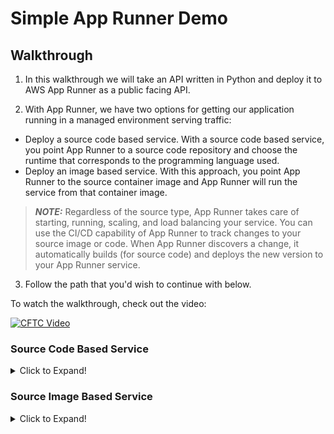 # Simple App Runner Demo

## Walkthrough

1. In this walkthrough we will take an API written in Python and deploy it to AWS App Runner as a public facing API.

2. With App Runner, we have two options for getting our application running in a managed environment serving traffic:

- Deploy a source code based service. With a source code based service, you point App Runner to a source code repository and choose the runtime that corresponds to the programming language used.
- Deploy an image based service. With this approach, you point App Runner to the source container image and App Runner will run the service from that container image.

> **_NOTE:_** Regardless of the source type, App Runner takes care of starting, running, scaling, and load balancing your service. You can use the CI/CD capability of App Runner to track changes to your source image or code. When App Runner discovers a change, it automatically builds (for source code) and deploys the new version to your App Runner service.

3. Follow the path that you'd wish to continue with below.

To watch the walkthrough, check out the video:

[![CFTC Video](https://img.youtube.com/vi/hWFciCd1FRY/0.jpg)](https://cftc.info/3u3CciX)

### Source Code Based Service

<details><summary> Click to Expand! </summary>

1. Let's start by navigating to the AWS App Runner [Console](https://console.aws.amazon.com/apprunner/home).

2. Next, select "Create an App Runner service"

![App Runner Console](./images/apprunner_console.png)

3. The first step is to choose what our source will be, and how we want deployments to be triggered (manual or automatic).

![Step 1](./images/step_1.png)

4. Navigate to github and fork this [repo](https://github.com/adamjkeller/simple-apprunner-demo) as this will be the source code repository that we will deploy from.
   For more information on how to fork a repo, check out the [documentation](https://docs.github.com/en/get-started/quickstart/fork-a-repo).

5. Head back to the App Runner console, and choose `Source code repository`.

6. Next, we need to setup a connection to GitHub.
   This will allow the App Runner service to communicate with GitHub to pull down the source code.
   Click `Add new`, and follow the steps to create the connection.
   Once done, come back here and let's select the repo.

7. Under `Connect to GitHub`, do the following:

- Choose the connection that you just created
- Select the repository that you forked (simple-apprunner-demo)
- Choose main for the branch

8. The deployment settings are where we can select the deployment mechanism for our App Runner service. Once you select, click Next.

- Automatic will enable continuous deployment every time a commit is pushed to the main branch.
- Manual will require the user to trigger a deployment via the console or AWS CLI. (Note that there is a fee associated with automated deployments, please see the pricing docs for more details.)

9. Step 2 prompts us to make a decision on where we want the build configuration to live.
   We can either create it in the console, or define it in a yaml file stored in our git repository.
   The build configuration is where we specify the runtime (Java, Python, Nodejs), the build command, and finally the command to start the application.
   For this walkthrough, we will define the configuration in the console.
   Follow the steps below:

   a. Runtime: Choose `Python3`

   b. Build command: `pip install -r requirements.txt`

   c. Start command: `uvicorn --host 0.0.0.0 --port 8080 --log-level info main:app`

   d. Port: `8080`

   Alternatively, as mentioned above we can define this in a yaml file. Here's what that would look like:

   ```yaml
   version: 1.0
   runtime: python3
   build:
   commands:
     build:
       - pip install -r requirements.txt
   run:
   runtime-version: 3.8
   command: uvicorn --host 0.0.0.0 --port 8080 --log-level info main:app
   network:
     port: 8080
   ```

10. In step 3, we get to configure our service to serve our applications needs.
    While there are quite a few options here, we are only going to modify the service settings and stick with defaults for the rest.
    For service settings, do the following:

    a. Service name: `apprunner-source-code-demo`

    b. Virtual CPU & memory: Stick with the defaults

    c. Environment Variables: Click `Add environment variable`, for Key type `DEMO_ENV_VAR`, and for value type `I deployed this service using my source code!`.

    For more information on the other configuration options, see below:

    - Service settings: Set the name of the service as well as cpu/memory requirements and any environment variables to expose to the container at runtime.
    - Auto Scaling: Configure the scaling behavior of the application, this includes the number of concurrent requests to trigger auto scaling, and minimum/maximum instances to launch in response.
    - Health check: Set the thresholds and intervals for health checking the service.
    - Security:
      - Instance role: Set the IAM role to attach to our App Runner instances, which will enable the application to make AWS API calls defined in the role policies.
      - AWS KMS key: Choose either an AWS-owned key or a key that you manage in AWS KMS to encrypt the source code at rest.
    - Networking: If the service needs to communicate (egress) with services, databases, etc that reside in a VPC, you can choose `Custom VPC` and configure that connection.
    - Tags: Tag the App Runner services for cost, understanding of resources.

11. Once you've configured the service settings, scroll to the bottom of the page and click Next.
    Feel free to review the configuration, and when done click `Create & Deploy`.

12. That's it! Keep an eye on the deployment process and once it's done, navigate to the URL provided on the service overview page under `default domain` and you should see the app up and running!

![Complete](./images/service_complete.png)

13. Feel free to navigate around and review the different features for the service.
    In the console we can find the following:

##### Logs

- Event log: The event log shows all events related to your app runner service. Note that this is not where your application logs live.
- Deployment logs: The build and deployment outputs are logged here. Good for troubleshooting build issues.
- Application logs: All of the stderr/stdout logging for your application will fall under Application logs. This is where you will troubleshoot application related issues post deployment.

##### Activity

View your service activity -— a journal of operations like service creation, repository deployment, and service pause.

An App Runner service is a running version of your web application.

Things you can do here:

- See a list of service operations, their time range, and their current (or final) status.
- Find operations by entering a search term to scope down the list.
- Choose any listed operation to see or download its log.

##### Metrics

Track metrics related to the entire App Runner service (as opposed to detailed Instance metrics).

An App Runner service is a running version of your web application.

Things you can do here:

- See HTTP connection and request metrics for your web application.
- Track changes in the number of used and unused instances.
- Choose Add to dashboard or use the menu on a specific graph to go to the CloudWatch console for further analysis.

##### Configuration and Custom Domains

Configuration shows all of the current settings configured for your service. This is where you can make any changes if needed.
If you want to have a custom domain for your service (for example api.example.com), the custom domain section is where you can set this up.

</details>

### Source Image Based Service

<details><summary> Click to Expand! </summary>

1. Let's start by navigating to the AWS App Runner [Console](https://console.aws.amazon.com/apprunner/home).

2. Next, select "Create an App Runner service"

![App Runner Console](./images/apprunner_console.png)

3. The first step is to choose what our source will be, and how we want deployments to be triggered (manual or automatic).
   We have a choice of which registry we want to use as our image provider: Amazon ECR and Amazon ECR Public.
   Go ahead and select Amazon ECR Public, and in the Container image URI field, add the following:

- `public.ecr.aws/f0j5z9b5/apprunner-api-demo:4ae29eb`

- Note that we can not enable automated deployments for public images.
  If you use a private image in ECR, you need to add a service role to allow App Runner to pull the image on your behalf, and then you can choose to have automated or manual deployments.

- Click Next.

![Step 1](./images/step_1_source_image.png)

4. Since we are managing the build of the docker image outside of App Runner, we don't have to create a build configuration and will be proceeding to configuring the service.

5. In step 2, we get to configure our service to serve our applications needs.
   While there are quite a few options here, we are only going to modify the service settings and stick with defaults for the rest.
   For service settings, do the following:

   a. Service name: `apprunner-image-source-demo`

   b. Virtual CPU & memory: Stick with the defaults

   c. Environment Variables: Click `Add environment variable`, for Key type `DEMO_ENV_VAR`, and for value type `I deployed this service using a Docker image!`.

   For more information on the other configuration options, see below:

   - Service settings: Set the name of the service as well as cpu/memory requirements and any environment variables to expose to the container at runtime.
   - Auto Scaling: Configure the scaling behavior of the application, this includes the number of concurrent requests to trigger auto scaling, and minimum/maximum instances to launch in response.
   - Health check: Set the thresholds and intervals for health checking the service.
   - Security:
     - Instance role: Set the IAM role to attach to our App Runner instances, which will enable the application to make AWS API calls defined in the role policies.
     - AWS KMS key: Choose either an AWS-owned key or a key that you manage in AWS KMS to encrypt the source code at rest.
   - Networking: If the service needs to communicate (egress) with services, databases, etc that reside in a VPC, you can choose `Custom VPC` and configure that connection.
   - Tags: Tag the App Runner services for cost, understanding of resources.

6. Once you've configured the service settings, scroll to the bottom of the page and click Next.
   Feel free to review the configuration, and when done click `Create & Deploy`.

7. That's it! Keep an eye on the deployment process and once it's done, navigate to the URL provided on the service overview page under `default domain` and you should see the app up and running!

![Complete](./images/service_complete_docker.png)

13. Feel free to navigate around and review the different features for the service.
    In the console we can find the following:

##### Logs

- Event log: The event log shows all events related to your app runner service. Note that this is not where your application logs live.
- Deployment logs: The build and deployment outputs are logged here. Good for troubleshooting build issues.
- Application logs: All of the stderr/stdout logging for your application will fall under Application logs. This is where you will troubleshoot application related issues post deployment.

##### Activity

View your service activity -— a journal of operations like service creation, repository deployment, and service pause.

An App Runner service is a running version of your web application.

Things you can do here:

- See a list of service operations, their time range, and their current (or final) status.
- Find operations by entering a search term to scope down the list.
- Choose any listed operation to see or download its log.

##### Metrics

Track metrics related to the entire App Runner service (as opposed to detailed Instance metrics).

An App Runner service is a running version of your web application.

Things you can do here:

- See HTTP connection and request metrics for your web application.
- Track changes in the number of used and unused instances.
- Choose Add to dashboard or use the menu on a specific graph to go to the CloudWatch console for further analysis.

##### Configuration and Custom Domains

Configuration shows all of the current settings configured for your service. This is where you can make any changes if needed.
If you want to have a custom domain for your service (for example api.example.com), the custom domain section is where you can set this up.

</details>
